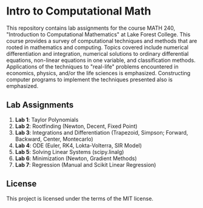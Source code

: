 # Intro to Computational Math

This repository contains lab assignments for the course MATH 240, "Introduction to Computational Mathematics" at Lake Forest College. This course provides a survey of computational techniques and methods that are rooted in mathematics and computing. Topics covered include numerical differentiation and integration, numerical solutions to ordinary differential equations, non-linear equations in one variable, and classification methods. Applications of the techniques to "real-life" problems encountered in economics, physics, and/or the life sciences is emphasized. Constructing computer programs to implement the techniques presented also is emphasized.

## Lab Assignments

1. **Lab 1**: Taylor Polynomials
2. **Lab 2**: Rootfinding (Newton, Decent, Fixed Point)
3. **Lab 3**: Integrations and Differentiation (Trapezoid, Simpson; Forward, Backward, Center, Montecarlo)
4. **Lab 4**: ODE (Euler, RK4, Lokta-Volterra, SIR Model)
5. **Lab 5**: Solving Linear Systems (scipy.linalg)
6. **Lab 6**: Minimization (Newton, Gradient Methods)
7. **Lab 7**: Regression (Manual and Scikit Linear Regression)

## License

This project is licensed under the terms of the MIT license.
